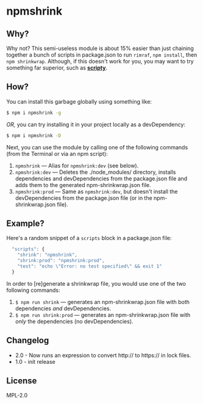 # npmshrink

## Why?

Why not? This semi-useless module is about 15% easier than just chaining together a bunch of scripts in package.json to run `rimraf`, `npm install`, then `npm shrinkwrap`. Although, if this doesn't work for you, you may want to try something far superior, such as [**scripty**](https://www.npmjs.com/package/scripty).

## How?

You can install this garbage globally using something like:

```sh
$ npm i npmshrink -g
```

_OR,_ you can try installing it in your project locally as a devDependency:

```sh
$ npm i npmshrink -D
```

Next, you can use the module by calling one of the following commands (from the Terminal or via an npm script):

1. `npmshrink` &mdash; Alias for `npmshrink:dev` (see below).
1. `npmshrink:dev` &mdash; Deletes the ./node_modules/ directory, installs dependencies and devDependencies from the package.json file and adds them to the generated npm-shrinkwrap.json file.
1. `npmshrink:prod` &mdash; Same as `npmshrink:dev`, but doesn't install the devDependencies from the package.json file (or in the npm-shrinkwrap.json file).

## Example?

Here's a random snippet of a `scripts` block in a package.json file:

```js
  "scripts": {
    "shrink": "npmshrink",
    "shrink:prod": "npmshrink:prod",
    "test": "echo \"Error: no test specified\" && exit 1"
  }
```

In order to [re]generate a shrinkwrap file, you would use one of the two following commands:

1. `$ npm run shrink` &mdash; generates an npm-shrinkwrap.json file with both dependencies _and_ devDependencies.
2. `$ npm run shrink:prod` &mdash; generates an npm-shrinkwrap.json file with _only_ the dependencies (no devDependencies).


## Changelog

* 2.0 - Now runs an expression to convert http:// to https:// in lock files.
* 1.0 - init release

## License

MPL-2.0
